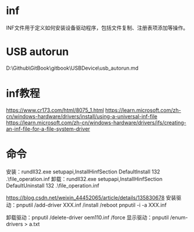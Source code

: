 # inf
INF文件用于定义如何安装设备驱动程序，包括文件复制、注册表项添加等操作。

# USB autorun
D:\Github\GitBook\gitbook\USBDevice\usb_autorun.md

# inf教程
https://www.cr173.com/html/8075_1.html
https://learn.microsoft.com/zh-cn/windows-hardware/drivers/install/using-a-universal-inf-file
https://learn.microsoft.com/zh-cn/windows-hardware/drivers/ifs/creating-an-inf-file-for-a-file-system-driver

# 命令
安装：rundll32.exe setupapi,InstallHinfSection DefaultInstall 132 .\file_operation.inf
卸载：rundll32.exe setupapi,InstallHinfSection DefaultUninstall 132 .\file_operation.inf

https://blog.csdn.net/weixin_44452065/article/details/135830678
安装驱动：pnputil /add-driver XXX.inf /install /reboot
pnputil -i -a XXX.inf

卸载驱动：pnputil /delete-driver oem110.inf /force
显示驱动：pnputil /enum-drivers > a.txt
